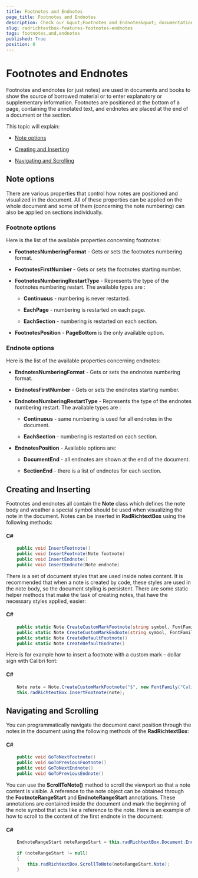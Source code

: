 ```yaml
---
title: Footnotes and Endnotes
page_title: Footnotes and Endnotes
description: Check our &quot;Footnotes and Endnotes&quot; documentation article for the RadRichTextBox {{ site.framework_name }} control.
slug: radrichtextbox-features-footnotes-endnotes
tags: footnotes,and,endnotes
published: True
position: 0
---
```


# Footnotes and Endnotes

Footnotes and endnotes (or just notes) are used in documents and books to show the source of borrowed material or to enter explanatory or supplementary information. Footnotes are positioned at the bottom of a page, containing the annotated text, and endnotes are placed at the end of a document or the section.

This topic will explain:

* [Note options](#note-options)

* [Creating and Inserting](#creating-and-inserting)

* [Navigating and Scrolling](#navigating-and-scrolling)

## Note options

There are various properties that control how notes are positioned and visualized in the document. All of these properties can be applied on the whole document and some of them (concerning the note numbering) can also be applied on sections individually.


### Footnote options

Here is the list of the available properties concerning footnotes:

* __FootnotesNumberingFormat__ - Gets or sets the footnotes numbering format.

* __FootnotesFirstNumber__ - Gets or sets the footnotes starting number.

* __FootnotesNumberingRestartType__ - Represents the type of the footnotes numbering restart. The available types are :

    * __Continuous__ - numbering is never restarted.

    * __EachPage__ - numbering is restarted on each page.

    * __EachSection__ - numbering is restarted on each section.

* __FootnotesPosition__ - __PageBottom__ is the only available option.


### Endnote options

Here is the list of the available properties concerning endnotes:

* __EndnotesNumberingFormat__ - Gets or sets the endnotes numbering format.

* __EndnotesFirstNumber__ - Gets or sets the endnotes starting number.

* __EndnotesNumberingRestartType__ - Represents the type of the endnotes numbering restart. The available types are :

    * __Continuous__ - same numbering is used for all endnotes in the document.

    * __EachSection__ - numbering is restarted on each section.

* __EndnotesPosition__ - Available options are:
 
    * __DocumentEnd__ - all endnotes are shown at the end of the document.

    * __SectionEnd__ - there is a list of endnotes for each section.
		        			

## Creating and Inserting

Footnotes and endnotes all contain the __Note__ class which defines the note body and weather a special symbol should be used when visualizing the note in the document. Notes can be inserted in __RadRichtextBox__ using the following methods:

#### __C#__

```C#
	public void InsertFootnote()
	public void InsertFootnote(Note footnote)
	public void InsertEndnote()
	public void InsertEndnote(Note endnote)
```



There is a set of document styles that are used inside notes content. It is recommended that when a note is created by code, these styles are used in the note body, so the document styling is persistent. There are some static helper methods that make the task of creating notes, that have the necessary styles applied, easier:

#### __C#__

```C#
	public static Note CreateCustomMarkFootnote(string symbol, FontFamily fontFamily = null)
	public static Note CreateCustomMarkEndnote(string symbol, FontFamily fontFamily = null)
	public static Note CreateDefaultFootnote()
	public static Note CreateDefaultEndnote()
```


Here is for example how to insert a footnote with a custom mark – dollar sign with Calibri font:

#### __C#__

```C#
	Note note = Note.CreateCustomMarkFootnote("$", new FontFamily("Calibri"));
	this.radRichtextBox.InsertFootnote(note);
```


## Navigating and Scrolling

You can programmatically navigate the document caret position through the notes in the document using the following methods of the __RadRichtextBox__:

#### __C#__

```C#
	public void GoToNextFootnote()
	public void GoToPreviousFootnote()
	public void GoToNextEndnote()
	public void GoToPreviousEndnote()
```



You can use the __ScrollToNote()__ method to scroll the viewport so that a note content is visible. A reference to the note object can be obtained through the __FootnoteRangeStart__ and __EndnoteRangeStart__ annotations. These annotations are contained inside the document and mark the beginning of the note symbol that acts like a reference to the note. Here is an example of how to scroll to the content of the first endnote in the document:

#### __C#__

```C#
	EndnoteRangeStart noteRangeStart = this.radRichtextBox.Document.EnumerateChildrenOfType<EndnoteRangeStart>().FirstOrDefault();
	
	if (noteRangeStart != null)
	{ 
	    this.radRichtextBox.ScrollToNote(noteRangeStart.Note);
	}
```



